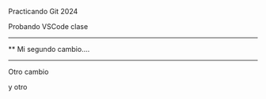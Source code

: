  Practicando Git 2024

 Probando VSCode clase

 ***********************
**  Mi segundo cambio....
*************************

Otro cambio

y otro 